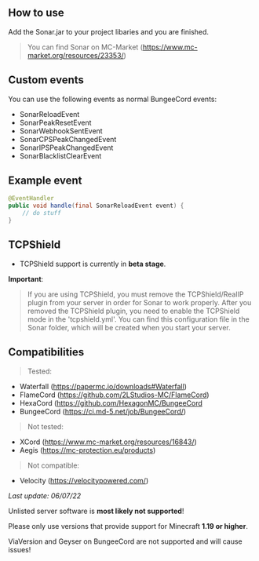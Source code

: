 ## How to use

Add the Sonar.jar to your project libaries and you are finished.
> You can find Sonar on MC-Market (https://www.mc-market.org/resources/23353/)

## Custom events

You can use the following events as normal BungeeCord events:

- SonarReloadEvent
- SonarPeakResetEvent
- SonarWebhookSentEvent
- SonarCPSPeakChangedEvent
- SonarIPSPeakChangedEvent
- SonarBlacklistClearEvent

## Example event

```Java
@EventHandler
public void handle(final SonarReloadEvent event) {
    // do stuff
}
```

## TCPShield

* TCPShield support is currently in **beta stage**.

**Important**:

> If you are using TCPShield, you must remove the TCPShield/RealIP plugin from your server in order for Sonar to work properly.
> After you removed the TCPShield plugin, you need to enable the TCPShield mode in the 'tcpshield.yml'.
> You can find this configuration file in the Sonar folder, which will be created when you start your server.

## Compatibilities

> Tested:
  * Waterfall (https://papermc.io/downloads#Waterfall)
  * FlameCord (https://github.com/2LStudios-MC/FlameCord)
  * HexaCord (https://github.com/HexagonMC/BungeeCord
  * BungeeCord (https://ci.md-5.net/job/BungeeCord/)

> Not tested:
  * XCord (https://www.mc-market.org/resources/16843/)
  * Aegis (https://mc-protection.eu/products)

> Not compatible:
  * Velocity (https://velocitypowered.com/)

_Last update: 06/07/22_

Unlisted server software is **most likely not supported**!

Please only use versions that provide support for Minecraft **1.19 or higher**.

ViaVersion and Geyser on BungeeCord are not supported and will cause issues!
